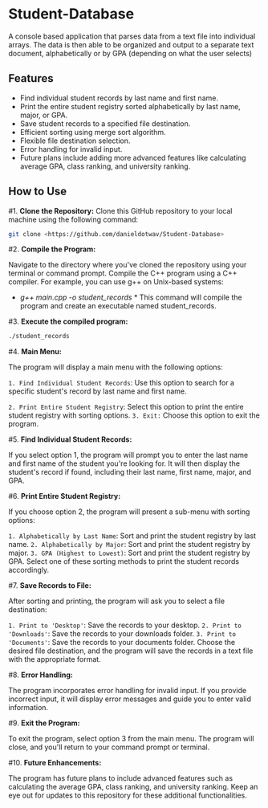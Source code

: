 # Student-Database
A console based application that parses data from a text file into individual arrays. The data is then able to be organized and output to a separate text document, alphabetically or by GPA (depending on what the user selects)

## **Features**
- Find individual student records by last name and first name.
- Print the entire student registry sorted alphabetically by last name, major, or GPA.
- Save student records to a specified file destination.
- Efficient sorting using merge sort algorithm.
- Flexible file destination selection.
- Error handling for invalid input.
- Future plans include adding more advanced features like calculating average GPA, class ranking, and university ranking.

## **How to Use**
#1. **Clone the Repository:**
  Clone this GitHub repository to your local machine using the following command:
  ```sh
  git clone <https://github.com/danieldotwav/Student-Database>
  ```

#2. **Compile the Program:**

  Navigate to the directory where you've cloned the repository using your terminal or command prompt.
  Compile the C++ program using a C++ compiler. For example, you can use g++ on Unix-based systems:
  * *g++ main.cpp -o student_records* *
  This command will compile the program and create an executable named student_records.

#3. **Execute the compiled program:**
   ```sh
   ./student_records
   ```
  
#4. **Main Menu:**

  The program will display a main menu with the following options:

  `1. Find Individual Student Records`: Use this option to search for a specific student's record by last name and first name.
  
  `2. Print Entire Student Registry`: Select this option to print the entire student registry with sorting options.
  `3. Exit:` Choose this option to exit the program.

#5. **Find Individual Student Records:**

  If you select option 1, the program will prompt you to enter the last name and first name of the student you're looking for.
  It will then display the student's record if found, including their last name, first name, major, and GPA.

#6. **Print Entire Student Registry:**

  If you choose option 2, the program will present a sub-menu with sorting options:

  `1. Alphabetically by Last Name`: Sort and print the student registry by last name.
  `2. Alphabetically by Major`: Sort and print the student registry by major.
  `3. GPA (Highest to Lowest)`: Sort and print the student registry by GPA.
  Select one of these sorting methods to print the student records accordingly.

#7. **Save Records to File:**

  After sorting and printing, the program will ask you to select a file destination:

  `1. Print to 'Desktop'`: Save the records to your desktop.
  `2. Print to 'Downloads'`: Save the records to your downloads folder.
  `3. Print to 'Documents'`: Save the records to your documents folder.
  Choose the desired file destination, and the program will save the records in a text file with the appropriate format.

#8. **Error Handling:**

  The program incorporates error handling for invalid input. If you provide incorrect input, it will display error messages and guide you to enter valid information.

#9. **Exit the Program:**

  To exit the program, select option 3 from the main menu. The program will close, and you'll return to your command prompt or terminal.

#10. **Future Enhancements:**

  The program has future plans to include advanced features such as calculating the average GPA, class ranking, and university ranking. Keep an eye out for updates to this repository for these additional functionalities.
